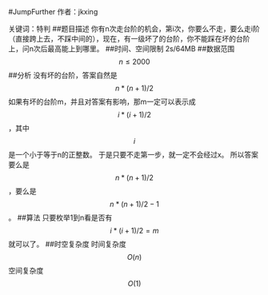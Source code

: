
#JumpFurther
作者：jkxing 

关键词：特判
##题目描述
你有n次走台阶的机会，第i次，你要么不走，要么走i阶（直接跨上去，不踩中间的），现在，有一级坏了的台阶，你不能踩在坏的台阶上，问n次后最高能上到哪里。
##时间、空间限制
2s/64MB
##数据范围
$$n\le 2000$$
##分析
没有坏的台阶，答案自然是$$n*(n+1)/2$$
如果有坏的台阶m，并且对答案有影响，那m一定可以表示成$$i*(i+1)/2$$，其中$$i$$是一个小于等于n的正整数。
于是只要不走第一步，就一定不会经过x。
所以答案要么是$$n*(n+1)/2$$，要么是$$n*(n+1)/2-1$$。
##算法
只要枚举1到n看是否有$$i*(i+1)/2=m$$就可以了。
##时空复杂度
时间复杂度$$O(n)$$
空间复杂度$$O(1)$$

